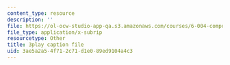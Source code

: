 ```yaml
---
content_type: resource
description: ''
file: https://ol-ocw-studio-app-qa.s3.amazonaws.com/courses/6-004-computation-structures-spring-2017/3ae5a2a54f712c71d1e089ed9104a4c3_56QUjMD3xoI.srt
file_type: application/x-subrip
resourcetype: Other
title: 3play caption file
uid: 3ae5a2a5-4f71-2c71-d1e0-89ed9104a4c3
---
```

